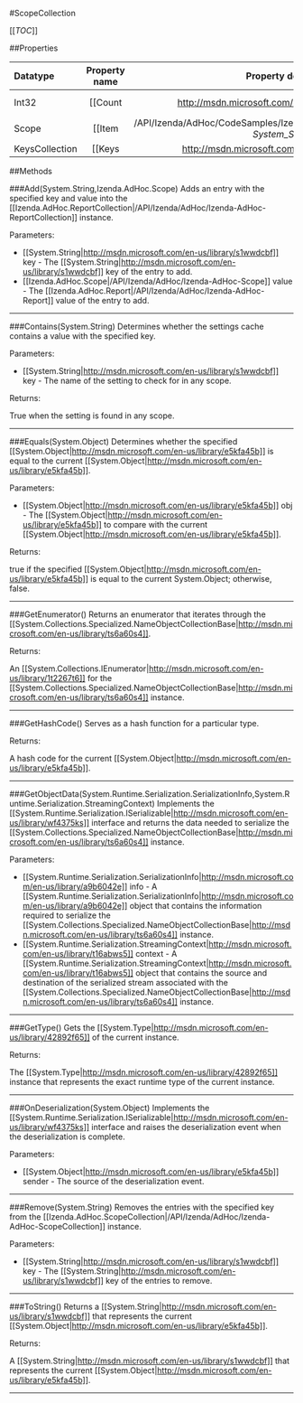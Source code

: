 #ScopeCollection

[[_TOC_]]

##Properties

|Datatype|Property name|Property description|Default Value|
|:-------|:----------:|:-----------------:|:-----------:|
|Int32|[[Count|http://msdn.microsoft.com/en-us/library/25705c27]]|Gets the number of key/value pairs contained in the [[System.Collections.Specialized.NameObjectCollectionBase|http://msdn.microsoft.com/en-us/library/ts6a60s4]] instance.|0|
|Scope|[[Item|/API/Izenda/AdHoc/CodeSamples/Izenda_AdHoc_ScopeCollection_Item_-_System_String_-_]]|Gets the value of the first entry with the specified key  from the [[Izenda.AdHoc.ScopeCollection|/API/Izenda/AdHoc/Izenda-AdHoc-ScopeCollection]] instance.|null|
|KeysCollection|[[Keys|http://msdn.microsoft.com/en-us/library/s4tkstha]]|Gets a [[System.Collections.Specialized.KeysCollection|http://msdn.microsoft.com/en-us/library/w37hzh9w]] instance that contains all the keys in the [[System.Collections.Specialized.NameObjectCollectionBase|http://msdn.microsoft.com/en-us/library/ts6a60s4]] instance.|{}|


##Methods

###Add(System.String,Izenda.AdHoc.Scope)
Adds an entry with the specified key and value into the [[Izenda.AdHoc.ReportCollection|/API/Izenda/AdHoc/Izenda-AdHoc-ReportCollection]] instance.

Parameters: 

* [[System.String|http://msdn.microsoft.com/en-us/library/s1wwdcbf]] key  - The [[System.String|http://msdn.microsoft.com/en-us/library/s1wwdcbf]] key of the entry to add.
* [[Izenda.AdHoc.Scope|/API/Izenda/AdHoc/Izenda-AdHoc-Scope]] value  - The [[Izenda.AdHoc.Report|/API/Izenda/AdHoc/Izenda-AdHoc-Report]] value of the entry to add.






---


###Contains(System.String)
 Determines whether the settings cache contains a value with the specified key. 

Parameters: 

* [[System.String|http://msdn.microsoft.com/en-us/library/s1wwdcbf]] key  - The name of the setting to check for in any scope.





Returns:

True when the setting is found in any scope.


---


###Equals(System.Object)
Determines whether the specified [[System.Object|http://msdn.microsoft.com/en-us/library/e5kfa45b]] is equal to the current [[System.Object|http://msdn.microsoft.com/en-us/library/e5kfa45b]].

Parameters: 

* [[System.Object|http://msdn.microsoft.com/en-us/library/e5kfa45b]] obj  - The [[System.Object|http://msdn.microsoft.com/en-us/library/e5kfa45b]] to compare with the current [[System.Object|http://msdn.microsoft.com/en-us/library/e5kfa45b]].





Returns:

true if the specified [[System.Object|http://msdn.microsoft.com/en-us/library/e5kfa45b]] is equal to the current System.Object; otherwise, false.


---


###GetEnumerator()
Returns an enumerator that iterates through the [[System.Collections.Specialized.NameObjectCollectionBase|http://msdn.microsoft.com/en-us/library/ts6a60s4]].





Returns:

An [[System.Collections.IEnumerator|http://msdn.microsoft.com/en-us/library/1t2267t6]] for the [[System.Collections.Specialized.NameObjectCollectionBase|http://msdn.microsoft.com/en-us/library/ts6a60s4]] instance.


---


###GetHashCode()
 Serves as a hash function for a particular type.  





Returns:

A hash code for the current [[System.Object|http://msdn.microsoft.com/en-us/library/e5kfa45b]].


---


###GetObjectData(System.Runtime.Serialization.SerializationInfo,System.Runtime.Serialization.StreamingContext)
Implements the [[System.Runtime.Serialization.ISerializable|http://msdn.microsoft.com/en-us/library/wf4375ks]] interface and returns the data needed to serialize the [[System.Collections.Specialized.NameObjectCollectionBase|http://msdn.microsoft.com/en-us/library/ts6a60s4]] instance.

Parameters: 

* [[System.Runtime.Serialization.SerializationInfo|http://msdn.microsoft.com/en-us/library/a9b6042e]] info  - A [[System.Runtime.Serialization.SerializationInfo|http://msdn.microsoft.com/en-us/library/a9b6042e]] object that contains the information required to serialize the [[System.Collections.Specialized.NameObjectCollectionBase|http://msdn.microsoft.com/en-us/library/ts6a60s4]] instance.
* [[System.Runtime.Serialization.StreamingContext|http://msdn.microsoft.com/en-us/library/t16abws5]] context  - A [[System.Runtime.Serialization.StreamingContext|http://msdn.microsoft.com/en-us/library/t16abws5]] object that contains the source and destination of the serialized stream associated with the [[System.Collections.Specialized.NameObjectCollectionBase|http://msdn.microsoft.com/en-us/library/ts6a60s4]] instance.






---


###GetType()
Gets the [[System.Type|http://msdn.microsoft.com/en-us/library/42892f65]] of the current instance.





Returns:

The [[System.Type|http://msdn.microsoft.com/en-us/library/42892f65]] instance that represents the exact runtime type of the current instance.


---


###OnDeserialization(System.Object)
Implements the [[System.Runtime.Serialization.ISerializable|http://msdn.microsoft.com/en-us/library/wf4375ks]] interface and raises the deserialization event when the deserialization is complete.

Parameters: 

* [[System.Object|http://msdn.microsoft.com/en-us/library/e5kfa45b]] sender  -  The source of the deserialization event. 






---


###Remove(System.String)
Removes the entries with the specified key from the [[Izenda.AdHoc.ScopeCollection|/API/Izenda/AdHoc/Izenda-AdHoc-ScopeCollection]] instance.

Parameters: 

* [[System.String|http://msdn.microsoft.com/en-us/library/s1wwdcbf]] key  - The [[System.String|http://msdn.microsoft.com/en-us/library/s1wwdcbf]] key of the entries to remove.






---


###ToString()
Returns a [[System.String|http://msdn.microsoft.com/en-us/library/s1wwdcbf]] that represents the current [[System.Object|http://msdn.microsoft.com/en-us/library/e5kfa45b]].





Returns:

A [[System.String|http://msdn.microsoft.com/en-us/library/s1wwdcbf]] that represents the current [[System.Object|http://msdn.microsoft.com/en-us/library/e5kfa45b]].


---


